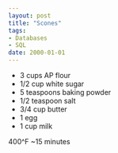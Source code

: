 ```yaml
---
layout: post
title: "Scones"
tags:
- Databases
- SQL
date: 2000-01-01
---
```


- 3 cups AP flour
- 1/2 cup white sugar
- 5 teaspoons baking powder
- 1/2 teaspoon salt
- 3/4 cup butter
- 1 egg
- 1 cup milk

400^F ~15 minutes
